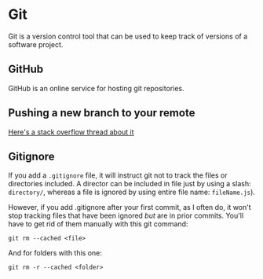 # Git

Git is a version control tool that can be used to keep track of versions of a software project.

## GitHub

GitHub is an online service for hosting git repositories.

## Pushing a new branch to your remote
[Here's a stack overflow thread about it](https://stackoverflow.com/questions/1519006/how-do-you-create-a-remote-git-branch)

## Gitignore
If you add a `.gitignore` file, it will instruct git not to track the files or directories included. A director can be included in file just by using a slash: `directory/`, whereas a file is ignored by using entire file name: `fileName.js`).

However, if you add .gitignore after your first commit, as I often do, it won't stop tracking files that have been ignored *but* are in prior commits. You'll have to get rid of them manually with this git command:

```
git rm --cached <file>
```

And for folders with this one:

```
git rm -r --cached <folder>
```